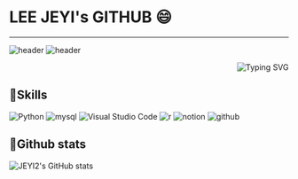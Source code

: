 # LEE JEYI's GITHUB 😄
---
![header](https://capsule-render.vercel.app/api?type=waving&color=c2dfbd&height=140&section=header&text=Nice%20to%20meet%20you&fontSize=40)
![header](https://capsule-render.vercel.app/api?type=waving&color=c2dfbd&customColorList=10&height=200&text=SEUNGKYU's%20GITHUB&fontSize=40&fontAlign=72&fontAlignY=33&animation=twinkling)

<div align=right>

![Typing SVG](https://readme-typing-svg.herokuapp.com/?color=020202&lines=HI+IM+JAY&font=Redressed&size=25)

</div>


## 💪Skills
![Python](https://img.shields.io/badge/Python-3776AB.svg?&style=for-the-badge&logo=Python&logoColor=white)
![mysql](https://img.shields.io/badge/mysql-4479A1.svg?&style=for-the-badge&logo=mysql&logoColor=white)
![Visual Studio Code](https://img.shields.io/badge/Visual%20Studio%20Code-007ACC.svg?&style=for-the-badge&logo=Visual%20Studio%20Code&logoColor=white)
![r](https://img.shields.io/badge/r-276DC3.svg?&style=for-the-badge&logo=r&logoColor=white)
![notion](https://img.shields.io/badge/notion-000000.svg?&style=for-the-badge&logo=notion&logoColor=white)
![github](https://img.shields.io/badge/github-181717.svg?&style=for-the-badge&logo=github&logoColor=white)

## 💪Github stats
![JEYI2's GitHub stats](https://github-readme-stats.vercel.app/api?username=JEYI2&theme=gruvbox_light&show_icons=true)
